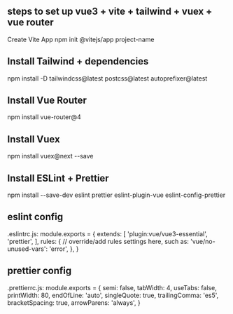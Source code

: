## steps to set up vue3 + vite + tailwind + vuex + vue router
Create Vite App
npm init @vitejs/app project-name

## Install Tailwind + dependencies
npm install -D tailwindcss@latest postcss@latest autoprefixer@latest

## Install Vue Router
npm install vue-router@4

## Install Vuex
npm install vuex@next --save

## Install ESLint + Prettier
npm install --save-dev eslint prettier eslint-plugin-vue eslint-config-prettier


## eslint config
.eslintrc.js:
module.exports = {
extends: [
  'plugin:vue/vue3-essential',
  'prettier',
],
rules: {
  // override/add rules settings here, such as:
  'vue/no-unused-vars': 'error',
},
}


## prettier config
.prettierrc.js:
module.exports = {
    semi: false,
    tabWidth: 4,
    useTabs: false,
    printWidth: 80,
    endOfLine: 'auto',
    singleQuote: true,
    trailingComma: 'es5',
    bracketSpacing: true,
    arrowParens: 'always',
  }